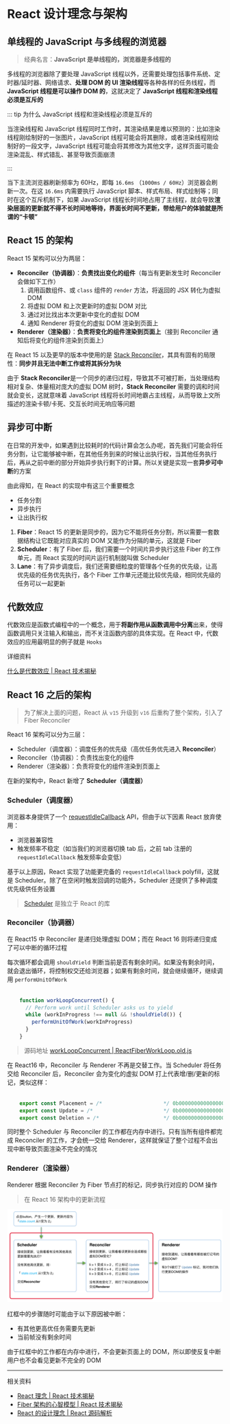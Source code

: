 React 设计理念与架构 [​](#react-设计理念与架构)
=================================

单线程的 JavaScript 与多线程的浏览器 [​](#单线程的-javascript-与多线程的浏览器)
-------------------------------------------------------

> 经典名言：**JavaScript 是单线程的，浏览器是多线程的**

多线程的浏览器除了要处理 JavaScript 线程以外，还需要处理包括事件系统、定时器/延时器、网络请求、**处理 DOM 的 UI 渲染线程**等各种各样的任务线程，而 **JavaScript 线程是可以操作 DOM 的**，这就决定了 **JavaScript 线程和渲染线程必须是互斥的**

::: tip 为什么 JavaScript 线程和渲染线程必须是互斥的

当渲染线程和 JavaScript 线程同时工作时，其渲染结果是难以预测的：比如渲染线程刚绘制好的一张图片，JavaScript 线程可能会将其删除，或者渲染线程刚绘制好的一段文字，JavaScript 线程可能会将其修改为其他文字，这样页面可能会渲染混乱、样式错乱、甚至导致页面崩溃

::: 

当下主流浏览器刷新频率为 60Hz，即每 `16.6ms` （`1000ms / 60Hz`）浏览器会刷新一次。在这 `16.6ms` 内需要执行 JavaScript 脚本、样式布局、样式绘制等；同时在这个互斥机制下，如果 JavaScript 线程长时间地占用了主线程，就会导致**渲染层面的更新就不得不长时间地等待，界面长时间不更新，带给用户的体验就是所谓的“卡顿”**

React 15 的架构 [​](#react-15-的架构)
-------------------------------

React 15 架构可以分为两层：

*   **Reconciler（协调器）**：**负责找出变化的组件**（每当有更新发生时 Reconciler 会做如下工作）
    1.  调用函数组件、或 `class` 组件的 `render` 方法，将返回的 JSX 转化为虚拟 DOM
    2.  将虚拟 DOM 和上次更新时的虚拟 DOM 对比
    3.  通过对比找出本次更新中变化的虚拟 DOM
    4.  通知 Renderer 将变化的虚拟 DOM 渲染到页面上
*   **Renderer（渲染器）**：**负责将变化的组件渲染到页面上**（接到 Reconciler 通知后将变化的组件渲染到页面上）

在 React 15 以及更早的版本中使用的是 [Stack Reconciler](https://github.com/facebook/react/tree/15-stable/src/renderers/shared/stack/reconciler)，其具有固有的局限性：**同步并且无法中断工作或将其拆分为块**

由于 **Stack Reconciler**是一个同步的递归过程，导致其不可被打断，当处理结构相对复杂、体量相对庞大的虚拟 DOM 树时，**Stack Reconciler** 需要的调和时间就会变长，这就意味着 JavaScript 线程将长时间地霸占主线程，从而导致上文所描述的渲染卡顿/卡死、交互长时间无响应等问题

异步可中断 [​](#异步可中断)
-----------------

在日常的开发中，如果遇到比较耗时的代码计算会怎么办呢，首先我们可能会将任务分割，让它能够被中断，在其他任务到来的时候让出执行权，当其他任务执行后，再从之前中断的部分开始异步执行剩下的计算。所以关键是实现一套**异步可中断**的方案

由此得知，在 React 的实现中有这三个重要概念

*   任务分割
*   异步执行
*   让出执行权

1.  **Fiber**：React 15 的更新是同步的，因为它不能将任务分割，所以需要一套数据结构让它既能对应真实的 DOM 又能作为分隔的单元，这就是 Fiber
2.  **Scheduler**：有了 Fiber 后，我们需要一个时间片异步执行这些 Fiber 的工作单元，而 React 实现的时间片运行机制就叫做 Scheduler
3.  **Lane**：有了异步调度后，我们还需要细粒度的管理各个任务的优先级，让高优先级的任务优先执行，各个 Fiber 工作单元还能比较优先级，相同优先级的任务可以一起更新

代数效应 [​](#代数效应)
---------------

代数效应是函数式编程中的一个概念，用于**将副作用从函数调用中分离**出来，使得函数调用只关注输入和输出，而不关注函数内部的具体实现。在 React 中，代数效应的应用最明显的例子就是 `Hooks`

详细资料

[什么是代数效应 | React 技术揭秘](https://react.iamkasong.com/process/fiber-mental.html)

React 16 之后的架构 [​](#react-16-之后的架构)
-----------------------------------

> 为了解决上面的问题，React 从 `v15` 升级到 `v16` 后重构了整个架构，引入了 Fiber Reconciler

React 16 架构可以分为三层：

*   Scheduler（调度器）：调度任务的优先级（高优任务优先进入 **Reconciler**）
*   Reconciler（协调器）：负责找出变化的组件
*   Renderer（渲染器）：负责将变化的组件渲染到页面上

在新的架构中，React 新增了 **Scheduler（调度器）**

### Scheduler（调度器） [​](#scheduler-调度器)

浏览器本身提供了一个 [requestIdleCallback](https://developer.mozilla.org/zh-CN/docs/Web/API/Window/requestIdleCallback) API，但由于以下因素 React 放弃使用：

*   浏览器兼容性
*   触发频率不稳定（如当我们的浏览器切换 tab 后，之前 tab 注册的 `requestIdleCallback` 触发频率会变低）

基于以上原因，React 实现了功能更完备的 `requestIdleCallback` polyfill，这就是 Scheduler。除了在空闲时触发回调的功能外，Scheduler 还提供了多种调度优先级供任务设置

> [Scheduler](https://github.com/facebook/react/blob/493f72b0a7111b601c16b8ad8bc2649d82c184a0/packages/scheduler/README.md) 是独立于 React 的库

### Reconciler（协调器） [​](#reconciler-协调器)

在 React15 中 Reconciler 是递归处理虚拟 DOM；而在 React 16 则将递归变成了可以中断的循环过程

每次循环都会调用 `shouldYield` 判断当前是否有剩余时间。如果没有剩余时间，就会退出循环，将控制权交还给浏览器；如果有剩余时间，就会继续循环，继续调用 `performUnitOfWork`

```js

    function workLoopConcurrent() {
      // Perform work until Scheduler asks us to yield
      while (workInProgress !== null && !shouldYield()) {
        performUnitOfWork(workInProgress)
      }
    }

```
> 源码地址 [workLoopConcurrent | ReactFiberWorkLoop.old.js](https://github.com/maomao1996/code-analysis/blob/c0b1b3529c628ba6b2b81bdbc6d212f666b2f20f/react-v18.2.0/src/react/packages/react-reconciler/src/ReactFiberWorkLoop.old.js#L1824)

在 React16 中，Reconciler 与 Renderer 不再是交替工作。当 Scheduler 将任务交给 Reconciler 后，Reconciler 会为变化的虚拟 DOM 打上代表增/删/更新的标记，类似这样：

```js

    export const Placement = /*                    */ 0b00000000000000000000000010
    export const Update = /*                       */ 0b00000000000000000000000100
    export const Deletion = /*                     */ 0b00000000000000000000001000

```

同时整个 Scheduler 与 Reconciler 的工作都在内存中进行。只有当所有组件都完成 Reconciler 的工作，才会统一交给 Renderer，这样就保证了整个过程不会出现中断导致页面渲染不完全的情况

### Renderer（渲染器） [​](#renderer-渲染器)

Renderer 根据 Reconciler 为 Fiber 节点打的标记，同步执行对应的 DOM 操作

> 在 React 16 架构中的更新流程

![update-process](../../images/react-18/update-process.png)

红框中的步骤随时可能由于以下原因被中断：

*   有其他更高优任务需要先更新
*   当前帧没有剩余时间

由于红框中的工作都在内存中进行，不会更新页面上的 DOM，所以即使反复中断用户也不会看见更新不完全的 DOM

* * *

相关资料

*   [React 理念 | React 技术揭秘](https://react.iamkasong.com/preparation/idea.html)
*   [Fiber 架构的心智模型 | React 技术揭秘](https://react.iamkasong.com/process/fiber-mental.html)
*   [React 的设计理念 | React 源码解析](https://xiaochen1024.com/courseware/60b1b2f6cf10a4003b634718/60b1b31ccf10a4003b63471a)